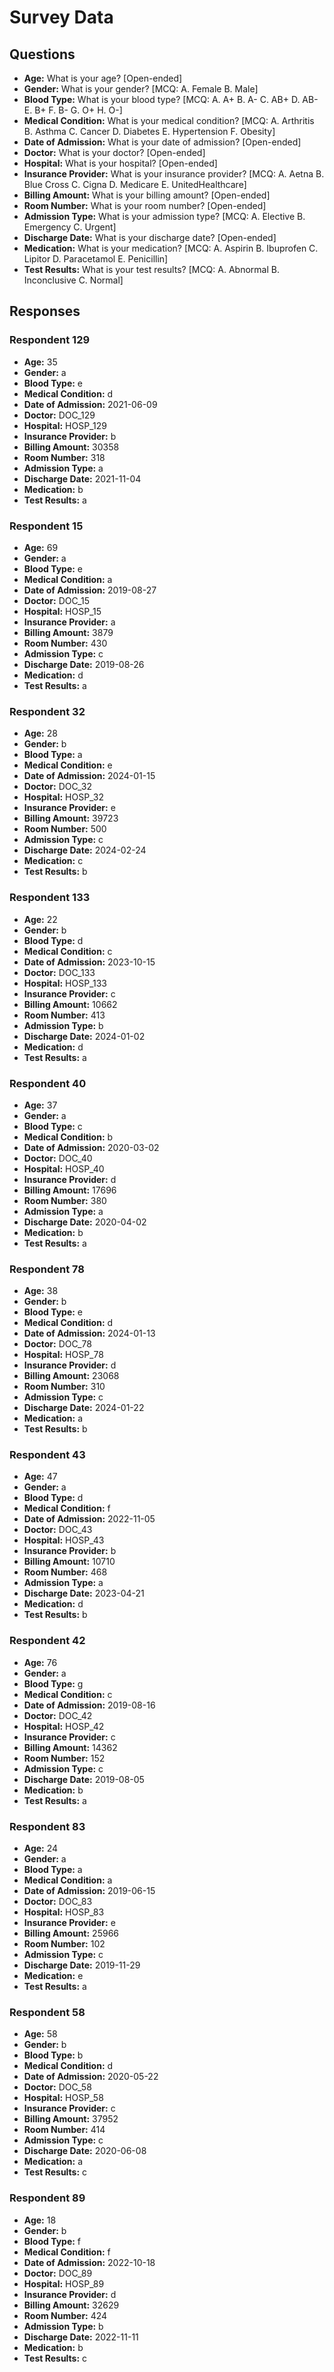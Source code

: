 # Survey Data

## Questions

- **Age:** What is your age? [Open-ended]
- **Gender:** What is your gender? [MCQ: A. Female B. Male]
- **Blood Type:** What is your blood type? [MCQ: A. A+ B. A- C. AB+ D. AB- E. B+ F. B- G. O+ H. O-]
- **Medical Condition:** What is your medical condition? [MCQ: A. Arthritis B. Asthma C. Cancer D. Diabetes E. Hypertension F. Obesity]
- **Date of Admission:** What is your date of admission? [Open-ended]
- **Doctor:** What is your doctor? [Open-ended]
- **Hospital:** What is your hospital? [Open-ended]
- **Insurance Provider:** What is your insurance provider? [MCQ: A. Aetna B. Blue Cross C. Cigna D. Medicare E. UnitedHealthcare]
- **Billing Amount:** What is your billing amount? [Open-ended]
- **Room Number:** What is your room number? [Open-ended]
- **Admission Type:** What is your admission type? [MCQ: A. Elective B. Emergency C. Urgent]
- **Discharge Date:** What is your discharge date? [Open-ended]
- **Medication:** What is your medication? [MCQ: A. Aspirin B. Ibuprofen C. Lipitor D. Paracetamol E. Penicillin]
- **Test Results:** What is your test results? [MCQ: A. Abnormal B. Inconclusive C. Normal]

## Responses

### Respondent 129

- **Age:** 35
- **Gender:** a
- **Blood Type:** e
- **Medical Condition:** d
- **Date of Admission:** 2021-06-09
- **Doctor:** DOC_129
- **Hospital:** HOSP_129
- **Insurance Provider:** b
- **Billing Amount:** 30358
- **Room Number:** 318
- **Admission Type:** a
- **Discharge Date:** 2021-11-04
- **Medication:** b
- **Test Results:** a

### Respondent 15

- **Age:** 69
- **Gender:** a
- **Blood Type:** e
- **Medical Condition:** a
- **Date of Admission:** 2019-08-27
- **Doctor:** DOC_15
- **Hospital:** HOSP_15
- **Insurance Provider:** a
- **Billing Amount:** 3879
- **Room Number:** 430
- **Admission Type:** c
- **Discharge Date:** 2019-08-26
- **Medication:** d
- **Test Results:** a

### Respondent 32

- **Age:** 28
- **Gender:** b
- **Blood Type:** a
- **Medical Condition:** e
- **Date of Admission:** 2024-01-15
- **Doctor:** DOC_32
- **Hospital:** HOSP_32
- **Insurance Provider:** e
- **Billing Amount:** 39723
- **Room Number:** 500
- **Admission Type:** c
- **Discharge Date:** 2024-02-24
- **Medication:** c
- **Test Results:** b

### Respondent 133

- **Age:** 22
- **Gender:** b
- **Blood Type:** d
- **Medical Condition:** c
- **Date of Admission:** 2023-10-15
- **Doctor:** DOC_133
- **Hospital:** HOSP_133
- **Insurance Provider:** c
- **Billing Amount:** 10662
- **Room Number:** 413
- **Admission Type:** b
- **Discharge Date:** 2024-01-02
- **Medication:** d
- **Test Results:** a

### Respondent 40

- **Age:** 37
- **Gender:** a
- **Blood Type:** c
- **Medical Condition:** b
- **Date of Admission:** 2020-03-02
- **Doctor:** DOC_40
- **Hospital:** HOSP_40
- **Insurance Provider:** d
- **Billing Amount:** 17696
- **Room Number:** 380
- **Admission Type:** a
- **Discharge Date:** 2020-04-02
- **Medication:** b
- **Test Results:** a

### Respondent 78

- **Age:** 38
- **Gender:** b
- **Blood Type:** e
- **Medical Condition:** d
- **Date of Admission:** 2024-01-13
- **Doctor:** DOC_78
- **Hospital:** HOSP_78
- **Insurance Provider:** d
- **Billing Amount:** 23068
- **Room Number:** 310
- **Admission Type:** c
- **Discharge Date:** 2024-01-22
- **Medication:** a
- **Test Results:** b

### Respondent 43

- **Age:** 47
- **Gender:** a
- **Blood Type:** d
- **Medical Condition:** f
- **Date of Admission:** 2022-11-05
- **Doctor:** DOC_43
- **Hospital:** HOSP_43
- **Insurance Provider:** b
- **Billing Amount:** 10710
- **Room Number:** 468
- **Admission Type:** a
- **Discharge Date:** 2023-04-21
- **Medication:** d
- **Test Results:** b

### Respondent 42

- **Age:** 76
- **Gender:** a
- **Blood Type:** g
- **Medical Condition:** c
- **Date of Admission:** 2019-08-16
- **Doctor:** DOC_42
- **Hospital:** HOSP_42
- **Insurance Provider:** c
- **Billing Amount:** 14362
- **Room Number:** 152
- **Admission Type:** c
- **Discharge Date:** 2019-08-05
- **Medication:** b
- **Test Results:** a

### Respondent 83

- **Age:** 24
- **Gender:** a
- **Blood Type:** a
- **Medical Condition:** a
- **Date of Admission:** 2019-06-15
- **Doctor:** DOC_83
- **Hospital:** HOSP_83
- **Insurance Provider:** e
- **Billing Amount:** 25966
- **Room Number:** 102
- **Admission Type:** c
- **Discharge Date:** 2019-11-29
- **Medication:** e
- **Test Results:** a

### Respondent 58

- **Age:** 58
- **Gender:** b
- **Blood Type:** b
- **Medical Condition:** d
- **Date of Admission:** 2020-05-22
- **Doctor:** DOC_58
- **Hospital:** HOSP_58
- **Insurance Provider:** c
- **Billing Amount:** 37952
- **Room Number:** 414
- **Admission Type:** c
- **Discharge Date:** 2020-06-08
- **Medication:** a
- **Test Results:** c

### Respondent 89

- **Age:** 18
- **Gender:** b
- **Blood Type:** f
- **Medical Condition:** f
- **Date of Admission:** 2022-10-18
- **Doctor:** DOC_89
- **Hospital:** HOSP_89
- **Insurance Provider:** d
- **Billing Amount:** 32629
- **Room Number:** 424
- **Admission Type:** b
- **Discharge Date:** 2022-11-11
- **Medication:** b
- **Test Results:** c

